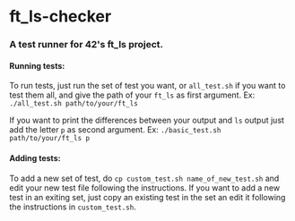 # ft_ls-checker

### A test runner for 42's ft_ls project.

#### Running tests:
To run tests, just run the set of test you want, or `all_test.sh` if you want to test them all, and give the path of your `ft_ls`
as first argument.
Ex: `./all_test.sh path/to/your/ft_ls`

If you want to print the differences between your output and `ls` output just add the letter `p` as second argument.
Ex: `./basic_test.sh path/to/your/ft_ls p`

#### Adding tests:
To add a new set of test, do `cp custom_test.sh name_of_new_test.sh` and edit your new test file following the instructions.
If you want to add a new test in an exiting set, just copy an existing test in the set an edit it following the instructions in `custom_test.sh`.
